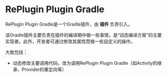 # RePlugin Plugin Gradle

RePlugin Plugin Gradle是一个Gradle插件，由 **插件** 负责引入。

该Gradle插件主要负责在插件的编译期中做一些事情，是“动态编译方案”的主要实现者。此外，开发者可通过修改其属性而做一些自定义的操作。

大致包括：

* 动态修改主要调用代码，改为调用RePlugin Plugin Gradle（如Activity的继承、Provider的重定向等）


